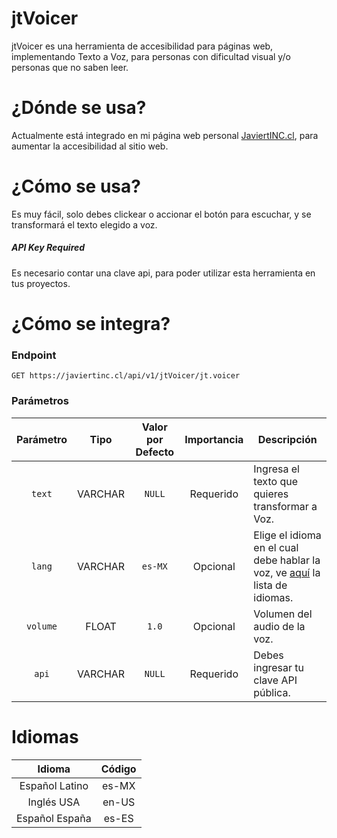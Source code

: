 # jtVoicer

jtVoicer es una herramienta de accesibilidad para páginas web, implementando Texto a Voz, para personas con dificultad visual y/o personas que no saben leer.

# ¿Dónde se usa?

Actualmente está integrado en mi página web personal [JaviertINC.cl](https://javiertinc.cl), para aumentar la accesibilidad al sitio web.

# ¿Cómo se usa?

Es muy fácil, solo debes clickear o accionar el botón para escuchar, y se transformará el texto elegido a voz.

##### API Key Required

Es necesario contar una clave api, para poder utilizar esta herramienta en tus proyectos.

# ¿Cómo se integra?



### Endpoint
```
GET https://javiertinc.cl/api/v1/jtVoicer/jt.voicer
```

### Parámetros
| Parámetro | Tipo | Valor por Defecto | Importancia | Descripción |
| :---: | :---: | :---: | :---: | --- |
| `text` | VARCHAR | `NULL` | Requerido | Ingresa el texto que quieres transformar a Voz. |
| `lang` | VARCHAR | `es-MX` | Opcional | Elige el idioma en el cual debe hablar la voz, ve [aquí](#idiomas) la lista de idiomas. |
| `volume` | FLOAT | `1.0` | Opcional | Volumen del audio de la voz. |
| `api` | VARCHAR | `NULL` | Requerido | Debes ingresar tu clave API pública. |


# Idiomas

| Idioma | Código |
| :---: | :---: |
| Español Latino | es-MX |
| Inglés USA | en-US |
| Español España | es-ES |
